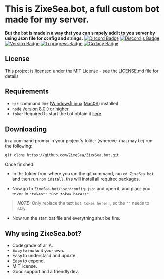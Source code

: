 # This is ZixeSea.bot, a full custom bot made for my server.
**But the bot is made in a way that you can simpely add it to you server by using Json file for config and strings.**
[![Discord Badge](https://discordapp.com/api/guilds/98834803738054656/embed.png)](https://discordapp.com/invite/bZt8WkS)
[![Discord.js Badge](https://img.shields.io/badge/discord-js-blue.svg)](https://github.com/discordjs/discord.js)
[![Version Badge](https://img.shields.io/badge/Version-2.0.0-green.svg)](https://github.com/ZixeSea/ZixeSea.bot)
[![In progress Badge](https://img.shields.io/badge/In%20progress-yes-green.svg)](https://animeglitch.net)
[![Codacy Badge](https://api.codacy.com/project/badge/Grade/46609f1f72bc421c8b34fcfc151cc188)](https://www.codacy.com/app/ZixeSea/ZixeSea.bot?utm_source=github.com&amp;utm_medium=referral&amp;utm_content=ZixeSea/ZixeSea.bot&amp;utm_campaign=Badge_Grade)

## License
This project is licensed under the MIT License - see the [LICENSE.md](https://github.com/ZixeSea/ZixeSea.bot/blob/master/LICENSE.md) file for details

## Requirements
- `git` command line ([Windows](https://git-scm.com/download/win)|[Linux](https://git-scm.com/book/en/v2/Getting-Started-Installing-Git)|[MacOS](https://git-scm.com/download/mac)) installed
- `node` [Version 8.0.0 or higher](https://nodejs.org)
- `token` Required to start the bot obtain it [here](https://discordapp.com/developers/applications/)

## Downloading
In a command prompt in your project's folder (wherever that may be) run the following:

`git clone https://github.com/ZixeSea/ZixeSea.bot.git`

Once finished:

- In the folder from where you ran the git command, run `cd ZixeSea.bot` and then run `npm install`, this will install all required packages.

- Now go to `ZixeSea.bot/json/config.json` and open it, and place you token in `"token": "Bot token here!!"`
>***NOTE:*** Only replace the text `bot token here!!`, so the `""` needs to stay.

- Now run the start.bat file and everything shut be fine.

## Why using ZixeSea.bot?
  * Code grade of an A.
  * Easy to make it your own.
  * Easy to understand and update.
  * Easy to expend.
  * MIT license.
  * Good support and a friendly dev.
